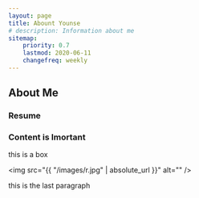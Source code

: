 ```yaml
---
layout: page
title: Abount Younse
# description: Information about me
sitemap:
    priority: 0.7
    lastmod: 2020-06-11
    changefreq: weekly
---
```

## About Me
### Resume
<!-- <span class="image center"><object data="/images/resume.pdf" width = "600" height = "800" type = 'application/pdf' /></span> -->

### Content is Imortant
<div class = "box">
  <p>
  this is a box
  </p>
</div>

<span class="image left"><img src="{{ "/images/r.jpg" | absolute_url }}" alt="" /></span>

this is the last paragraph

